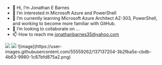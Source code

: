 - 👋 Hi, I’m Jonathan E Barnes
- 👀 I’m interested in Microsoft Azure and PowerShell
- 🌱 I’m currently learning Microsoft Azure Architect AZ-303, PowerShell, and working to become more familiar with GitHub.
- 💞️ I’m looking to collaborate on ...
- 📫 How to reach me jonathanbarnes35@yahoo.com

<!---
johnnyboy273369/johnnyboy273369 is a ✨ special ✨ repository because its `README.md` (this file) appears on your GitHub profile.
You can click the Preview link to take a look at your changes.
--->

<html>
 <head>
 </head>
 <body>
  <img src="https://www.gizmodo.com.au/content/uploads/sites/2/2015/01/27/ofugqvne1mllpp0pyqyp.gif"> 
</body>
</html>



<html>
 <head>
 </head>
 <body>
<img style="-webkit-user-select: none;margin: auto;background-color: hsl(0, 0%, 90%);transition: background-color 300ms;" src="https://camo.githubusercontent.com/e663013a3054ef253f866d93e80d80586d0d36863b4292419a303c3e877e704b/68747470733a2f2f6d656469612e67697068792e636f6d2f6d656469612f7854687557635a7a476e6f6e6e47336179512f67697068792e676966">
</body>
</html>
![image](https://user-images.githubusercontent.com/55559262/137137204-3b2fba5e-cbdb-4b63-9980-1c87bfd875a2.png)




